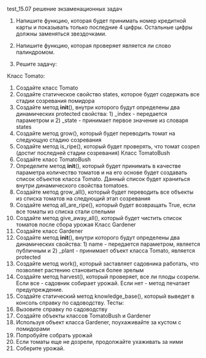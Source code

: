 test_15.07
решение экзаменационных задач

1. Напишите функцию, которая будет принимать номер кредитной карты и показывать только последние 4 цифры. Остальные цифры должны заменяться звездочками.

2. Напишите функцию, которая проверяет является ли слово палиндромом.

3. Решите задачу:

  Класс Tomato:
  1. Создайте класс Tomato
  2. Создайте статическое свойство states, которое будет содержать все стадии
созревания помидора
3. Создайте метод __init__(), внутри которого будут определены два динамических
protected свойства: 1) _index - передается параметром и 2) _state - принимает первое
значение из словаря states
4. Создайте метод grow(), который будет переводить томат на следующую стадию
созревания
5. Создайте метод is_ripe(), который будет проверять, что томат созрел (достиг
последней стадии созревания)
Класс TomatoBush
1. Создайте класс TomatoBush
2. Определите метод __init__(), который будет принимать в качестве параметра
количество томатов и на его основе будет создавать список объектов класса
Tomato. Данный список будет храниться внутри динамического свойства tomatoes.
3. Создайте метод grow_all(), который будет переводить все объекты из списка
томатов на следующий этап созревания
4. Создайте метод all_are_ripe(), который будет возвращать True, если все томаты из
списка стали спелыми
5. Создайте метод give_away_all(), который будет чистить список томатов после
сбора урожая
Класс Gardener
1. Создайте класс Gardener
2. Создайте метод __init__(), внутри которого будут определены два динамических
свойства: 1) name - передается параметром, является публичным и 2) _plant -
принимает объект класса Tomato, является protected
3. Создайте метод work(), который заставляет садовника работать, что позволяет
растению становиться более зрелым
4. Создайте метод harvest(), который проверяет, все ли плоды созрели. Если все -
садовник собирает урожай. Если нет - метод печатает предупреждение.
5. Создайте статический метод knowledge_base(), который выведет в консоль справку
по садоводству.
Тесты:
1. Вызовите справку по садоводству
2. Создайте объекты классов TomatoBush и Gardener
3. Используя объект класса Gardener, поухаживайте за кустом с помидорами
4. Попробуйте собрать урожай
5. Если томаты еще не дозрели, продолжайте ухаживать за ними
6. Соберите урожай.
